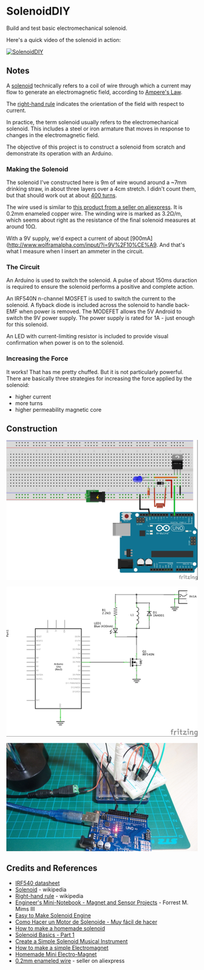 # SolenoidDIY

Build and test basic electromechanical solenoid.

Here's a quick video of the solenoid in action:

[![SolenoidDIY](http://img.youtube.com/vi/Lakz1MZA9wI/0.jpg)](http://www.youtube.com/watch?v=Lakz1MZA9wI)

## Notes

A [solenoid](https://en.wikipedia.org/wiki/Solenoid) technically refers to a coil of wire
through which a current may flow to generate an electromagnetic field, according to [Ampere's Law](https://en.wikipedia.org/wiki/Ampere%27s_Law).

The [right-hand rule](https://en.wikipedia.org/wiki/Right-hand_rule) indicates the orientation of the field with respect to current.

In practice, the term solenoid usually refers to the electromechanical solenoid. This includes a steel or iron armature that moves in response
to changes in the electromagnetic field.

The objective of this project is to construct a solenoid from scratch and demonstrate its operation with an Arduino.

### Making the Solenoid
The solenoid I've constructed here is 9m of wire wound around a ~7mm drinking straw, in about three layers over a 4cm stretch.
I didn't count them, but that should work out at about [400 turns](http://www.wolframalpha.com/input/?i=9%2F%28%CF%80*7*10^-3%29).

The wire used is similar to [this product from a seller on aliexpress](http://www.aliexpress.com/item/0-2mm-100m-Copper-Wire-Polyurethane-enameled-wire-QA-1-130-Red-Free-shipping/2054129524.html). It is 0.2mm enameled copper wire.
The winding wire is marked as 3.2Ω/m, which seems about right as the resistance of the final solenoid measures at around 10Ω.

With a 9V supply, we'd expect a current of about [900mA](http://www.wolframalpha.com/input/?i=9V%2F10%CE%A9.
And that's what I measure when I insert an ammeter in the circuit.

### The Circuit

An Arduino is used to switch the solenoid. A pulse of about 150ms duraction is required
to ensure the solenoid performs a positive and complete action.

An IRF540N n-channel MOSFET is used to switch the current to the solenoid. A flyback diode is included across the solenoid to handle back-EMF when
power is removed. The MODEFET allows the 5V Android to switch the 9V power supply.
The power supply is rated for 1A - just enough for this solenoid.

An LED with current-limiting resistor is included to provide visual confirmation when power is on to the solenoid.

### Increasing the Force
It works! That has me pretty chuffed. But it is not particularly powerful. There are basically three strategies for
increasing the force applied by the solenoid:
* higher current
* more turns
* higher permeability magnetic core

## Construction

![Breadboard](./assets/SolenoidDIY_bb.jpg?raw=true)

![The Schematic](./assets/SolenoidDIY_schematic.jpg?raw=true)

![The Build](./assets/SolenoidDIY_build.jpg?raw=true)

## Credits and References
* [IRF540 datasheet](http://www.futurlec.com/Transistors/IRF540.shtml)
* [Solenoid](https://en.wikipedia.org/wiki/Solenoid) - wikipedia
* [Right-hand rule](https://en.wikipedia.org/wiki/Right-hand_rule) - wikipedia
* [Engineer's Mini-Notebook - Magnet and Sensor Projects](url) - Forrest M. Mims III
* [Easy to Make Solenoid Engine](https://www.youtube.com/watch?v=HM9zdyX9Ix0)
* [Como Hacer un Motor de Solenoide - Muy fácil de hacer](https://www.youtube.com/watch?v=S2vL3FjqHpI)
* [How to make a homemade solenoid](https://www.youtube.com/watch?v=sRN5UhHhSxY)
* [Solenoid Basics - Part 1](https://www.youtube.com/watch?v=hsoggQOoG4s)
* [Create a Simple Solenoid Musical Instrument](http://www.jameco.com/jameco/workshop/diy/crashspace.html)
* [How to make a simple Electromagnet](https://www.youtube.com/watch?v=iSuSWi7YThA)
* [Homemade Mini Electro-Magnet](https://www.youtube.com/watch?v=PwVuLK0Q-po)
* [0.2mm enameled wire](http://www.aliexpress.com/item/0-2mm-100m-Copper-Wire-Polyurethane-enameled-wire-QA-1-130-Red-Free-shipping/2054129524.html) - seller on aliexpress